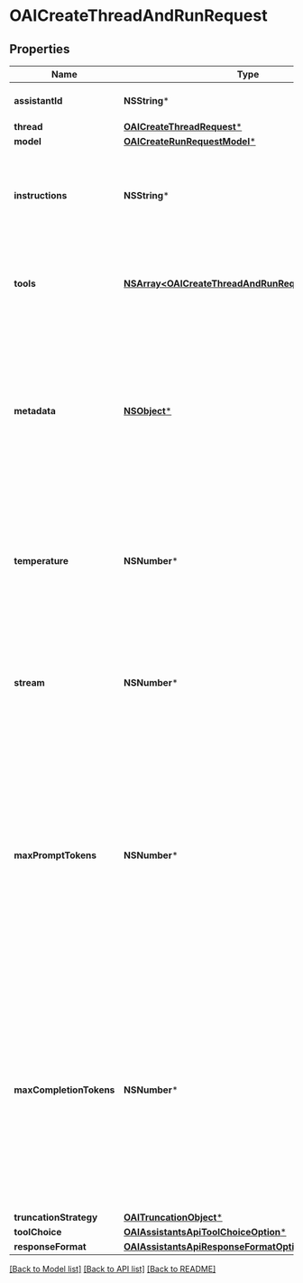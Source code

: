 # OAICreateThreadAndRunRequest

## Properties
Name | Type | Description | Notes
------------ | ------------- | ------------- | -------------
**assistantId** | **NSString*** | The ID of the [assistant](/docs/api-reference/assistants) to use to execute this run. | 
**thread** | [**OAICreateThreadRequest***](OAICreateThreadRequest.md) |  | [optional] 
**model** | [**OAICreateRunRequestModel***](OAICreateRunRequestModel.md) |  | [optional] 
**instructions** | **NSString*** | Override the default system message of the assistant. This is useful for modifying the behavior on a per-run basis. | [optional] 
**tools** | [**NSArray&lt;OAICreateThreadAndRunRequestToolsInner&gt;***](OAICreateThreadAndRunRequestToolsInner.md) | Override the tools the assistant can use for this run. This is useful for modifying the behavior on a per-run basis. | [optional] 
**metadata** | [**NSObject***](.md) | Set of 16 key-value pairs that can be attached to an object. This can be useful for storing additional information about the object in a structured format. Keys can be a maximum of 64 characters long and values can be a maxium of 512 characters long.  | [optional] 
**temperature** | **NSNumber*** | What sampling temperature to use, between 0 and 2. Higher values like 0.8 will make the output more random, while lower values like 0.2 will make it more focused and deterministic.  | [optional] [default to @1]
**stream** | **NSNumber*** | If &#x60;true&#x60;, returns a stream of events that happen during the Run as server-sent events, terminating when the Run enters a terminal state with a &#x60;data: [DONE]&#x60; message.  | [optional] 
**maxPromptTokens** | **NSNumber*** | The maximum number of prompt tokens that may be used over the course of the run. The run will make a best effort to use only the number of prompt tokens specified, across multiple turns of the run. If the run exceeds the number of prompt tokens specified, the run will end with status &#x60;complete&#x60;. See &#x60;incomplete_details&#x60; for more info.  | [optional] 
**maxCompletionTokens** | **NSNumber*** | The maximum number of completion tokens that may be used over the course of the run. The run will make a best effort to use only the number of completion tokens specified, across multiple turns of the run. If the run exceeds the number of completion tokens specified, the run will end with status &#x60;incomplete&#x60;. See &#x60;incomplete_details&#x60; for more info.  | [optional] 
**truncationStrategy** | [**OAITruncationObject***](OAITruncationObject.md) |  | [optional] 
**toolChoice** | [**OAIAssistantsApiToolChoiceOption***](OAIAssistantsApiToolChoiceOption.md) |  | [optional] 
**responseFormat** | [**OAIAssistantsApiResponseFormatOption***](OAIAssistantsApiResponseFormatOption.md) |  | [optional] 

[[Back to Model list]](../README.md#documentation-for-models) [[Back to API list]](../README.md#documentation-for-api-endpoints) [[Back to README]](../README.md)


